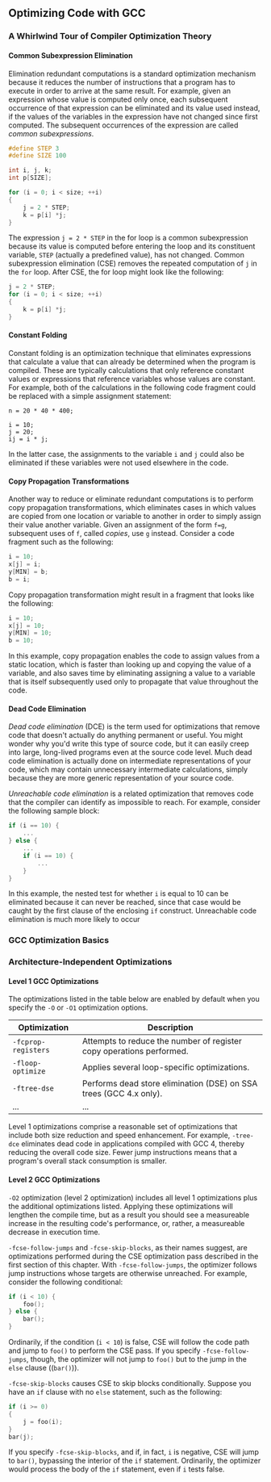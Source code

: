 ## Optimizing Code with GCC
### A Whirlwind Tour of Compiler Optimization Theory
#### Common Subexpression Elimination
Elimination redundant computations is a standard optimization mechanism because it reduces the number of instructions that a program has to execute in order to arrive at the same result. For example, given an expression whose value is computed only once, each subsequent occurrence of that expression can be eliminated and its value used instead, if the values of the variables in the expression have not changed since first computed. The subsequent occurrences of the expression are called *common subexpressions*.
```C
#define STEP 3
#define SIZE 100

int i, j, k;
int p[SIZE];

for (i = 0; i < size; ++i)
{
    j = 2 * STEP;
    k = p[i] *j;
}
```
The expression `j = 2 * STEP` in the for loop is a common subexpression because its value is computed before entering the loop and its constituent variable, `STEP` (actually a predefined value), has not changed. Common subexpression elimination (CSE) removes the repeated computation of `j` in the `for` loop. After CSE, the for loop might look like the following:
```C
j = 2 * STEP;
for (i = 0; i < size; ++i)
{
    k = p[i] *j;
}
```
#### Constant Folding
Constant folding is an optimization technique that eliminates expressions that calculate a value that can already be determined when the program is compiled. These are typically calculations that only reference constant values or expressions that reference variables whose values are constant. For example, both of the calculations in the following code fragment could be replaced with a simple assignment statement:
```
n = 20 * 40 * 400;

i = 10;
j = 20;
ij = i * j;
```
In the latter case, the assignments to the variable `i` and `j` could also be eliminated if these variables were not used elsewhere in the code.

#### Copy Propagation Transformations
Another way to reduce or eliminate redundant computations is to perform copy propagation transformations, which eliminates cases in which values are copied from one location or variable to another in order to simply assign their value another variable. Given an assignment of the form `f=g`, subsequent uses of `f`, called *copies*, use `g` instead. Consider a code fragment such as the following:
```C
i = 10;
x[j] = i;
y[MIN] = b;
b = i;
```
Copy propagation transformation might result in a fragment that looks like the following:
```C
i = 10;
x[j] = 10;
y[MIN] = 10;
b = 10;
```
In this example, copy propagation enables the code to assign values from a static location, which is faster than looking up and copying the value of a variable, and also saves time by eliminating assigning a value to a variable that is itself subsequently used only to propagate that value throughout the code.

#### Dead Code Elimination
*Dead code elimination* (DCE) is the term used for optimizations that remove code that doesn't actually do anything permanent or useful. You might wonder why you'd write this type of source code, but it can easily creep into large, long-lived programs even at the source code level. Much dead code elimination is actually done on intermediate representations of your code, which may contain unnecessary intermediate calculations, simply because they are more generic representation of your source code.

*Unreachable code elimination* is a related optimization that removes code that the compiler can identify as impossible to reach. For example, consider the following sample block:
```C
if (i == 10) {
    ...
} else {
    ...
    if (i == 10) {
        ...
    }
}
```
In this example, the nested test for whether `i` is equal to 10 can be eliminated because it can never be reached, since that case would be caught by the first clause of the enclosing `if` construct. Unreachable code elimination is much more likely to occur 

### GCC Optimization Basics

### Architecture-Independent Optimizations
#### Level 1 GCC Optimizations
The optimizations listed in the table below are enabled by default when you specify the `-O` or `-O1` optimization options.

Optimization | Description
------------ | -------------
`-fcprop-registers` | Attempts to reduce the number of register copy operations performed.
`-floop-optimize` | Applies several loop-specific optimizations.
`-ftree-dse` | Performs dead store elimination (DSE) on SSA trees (GCC 4.x only).
... | ...

Level 1 optimizations comprise a reasonable set of optimizations that include both size reduction and speed enhancement. For example, `-tree-dce` eliminates dead code in applications compiled with GCC 4, thereby reducing the overall code size. Fewer jump instructions means that a program's overall stack consumption is smaller.

#### Level 2 GCC Optimizations
`-O2` optimization (level 2 optimization) includes all level 1 optimizations plus the additional optimizations listed. Applying these optimizations will lengthen the compile time, but as a result you should see a measureable increase in the resulting code's performance, or, rather, a measureable decrease in execution time.

`-fcse-follow-jumps` and `-fcse-skip-blocks`, as their names suggest, are optimizations performed during the CSE optimization pass described in the first section of this chapter. With `-fcse-follow-jumps`, the optimizer follows jump instructions whose targets are otherwise unreached. For example, consider the following conditional:
```C
if (i < 10) {
    foo();
} else {
    bar();
}
```
Ordinarily, if the condition (`i < 10`) is false, CSE will follow the code path and jump to `foo()` to perform the CSE pass. If you specify `-fcse-follow-jumps`, though, the optimizer will not jump to `foo()` but to the jump in the `else` clause ((`bar()`)).

`-fcse-skip-blocks` causes CSE to skip blocks conditionally. Suppose you have an `if` clause with no `else` statement, such as the following:
```C
if (i >= 0)
{
    j = foo(i);
}
bar(j);
```
If you specify `-fcse-skip-blocks`, and if, in fact, `i` is negative, CSE will jump to `bar()`, bypassing the interior of the `if` statement. Ordinarily, the optimizer would process the body of the `if` statement, even if `i` tests false.
